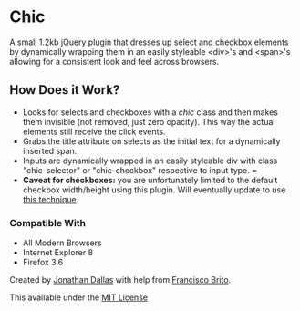<h1>Chic</h1>
A small 1.2kb jQuery plugin that dresses up select and checkbox elements by dynamically wrapping them in an easily styleable &lt;div&gt;'s and &lt;span&gt;'s allowing for a consistent look and feel across browsers.

<h2>How Does it Work?</h2>
<ul><li>Looks for selects and checkboxes with a <i>chic</i> class and then makes them invisible (not removed, just zero opacity). This way the actual elements still receive the click events.
<li>Grabs the title attribute on selects as the initial text for a dynamically inserted span.
<li>Inputs are dynamically wrapped in an easily styleable div with class "chic-selector" or "chic-checkbox" respective to input type.
=<li><strong>Caveat for checkboxes:</strong> you are unfortunately limited to the default checkbox width/height using this plugin. Will eventually update to use <a href="http://webdesign.tutsplus.com/tutorials/htmlcss-tutorials/quick-tip-easy-css3-checkboxes-and-radio-buttons/">this technique</a>.</ul>

<h3>Compatible With</h3>
<ul><li>All Modern Browsers</li>
		<li>Internet Explorer 8</li>
		<li>Firefox 3.6</li></ul>		

Created by <a href="http://jwdallas.com" target="_blank">Jonathan Dallas</a> with help from <a href="http://darkgoyle.com/">Francisco Brito</a>.

This available under the <a href="http://opensource.org/licenses/MIT">MIT License</a>
